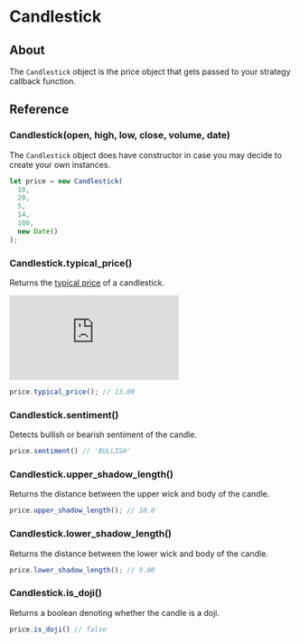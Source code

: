 # Candlestick

## About

The `Candlestick` object is the price object that gets passed to your strategy callback function.

## Reference

### Candlestick(open, high, low, close, volume, date)

The `Candlestick` object does have constructor in case you may decide to create your own instances.

```javascript
let price = new Candlestick(
  10,
  20,
  5,
  14,
  100,
  new Date()
);
```

### Candlestick.typical_price()

Returns the [typical price](https://www.fidelity.com/learning-center/trading-investing/technical-analysis/technical-indicator-guide/typical-price) of a candlestick.

![img](http://latex.codecogs.com/gif.latex?TP%20%3D%20%5Cfrac%7BH%20&plus;%20L%20&plus;%20C%7D%7B3%7D "Typical Price")
```javascript
price.typical_price(); // 13.00
```

### Candlestick.sentiment()

Detects bullish or bearish sentiment of the candle.

```javascript
price.sentiment() // 'BULLISH'
```

### Candlestick.upper_shadow_length()

Returns the distance between the upper wick and body of the candle.

```javascript
price.upper_shadow_length(); // 10.0
```

### Candlestick.lower_shadow_length()

Returns the distance between the lower wick and body of the candle.

```javascript
price.lower_shadow_length(); // 9.00
```

### Candlestick.is_doji()

Returns a boolean denoting whether the candle is a doji.

```javascript
price.is_doji() // false
```
